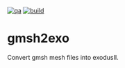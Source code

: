 [![qa](https://github.com/andrsd/gmsh2exo/actions/workflows/qa.yml/badge.svg)](https://github.com/andrsd/gmsh2exo/actions/workflows/qa.yml)
[![build](https://github.com/andrsd/gmsh2exo/actions/workflows/build.yml/badge.svg)](https://github.com/andrsd/gmsh2exo/actions/workflows/build.yml)

gmsh2exo
========

Convert gmsh mesh files into exodusII.
